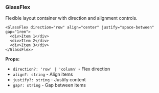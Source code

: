 ### GlassFlex

Flexible layout container with direction and alignment controls.

```tsx
<GlassFlex direction="row" align="center" justify="space-between" gap="1rem">
  <div>Item 1</div>
  <div>Item 2</div>
  <div>Item 3</div>
</GlassFlex>
```

**Props:**
- `direction?: 'row' | 'column'` - Flex direction
- `align?: string` - Align items
- `justify?: string` - Justify content
- `gap?: string` - Gap between items
